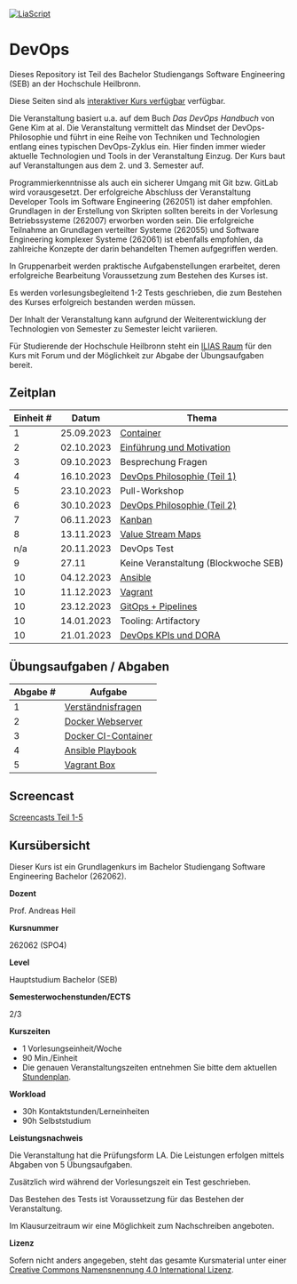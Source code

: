 <!--

author:   Andreas Heil

email:    andreas.heil@hs-heilbronn.de

version:  0.3

language: de

narrator: DE German Male

tags: devops, lecture

comment:  

-->


[![LiaScript](https://raw.githubusercontent.com/LiaScript/LiaScript/master/badges/course.svg)](https://LiaScript.github.io/course/?https://github.com/aheil/devops) 

# DevOps

Dieses Repository ist Teil des Bachelor Studiengangs Software Engineering (SEB) an der Hochschule Heilbronn.

 Diese Seiten sind als [interaktiver Kurs verfügbar](https://liascript.github.io/course/?https://github.com/aheil/devops) verfügbar.

Die Veranstaltung basiert u.a. auf dem Buch *Das DevOps Handbuch* von Gene Kim at al. Die Veranstaltung vermittelt das Mindset der DevOps-Philosophie und führt in eine Reihe von Techniken und Technologien entlang eines typischen DevOps-Zyklus ein. Hier finden immer wieder aktuelle Technologien und Tools in der Veranstaltung Einzug. Der Kurs baut auf Veranstaltungen aus dem 2. und 3. Semester auf.

Programmierkenntnisse als auch ein sicherer Umgang mit Git bzw. GitLab wird vorausgesetzt. Der erfolgreiche Abschluss der Veranstaltung Developer Tools im Software Engineering (262051) ist daher empfohlen. Grundlagen in der Erstellung von Skripten sollten bereits in der Vorlesung Betriebssysteme (262007) erworben worden sein. Die erfolgreiche Teilnahme an Grundlagen verteilter Systeme (262055) und Software Engineering komplexer Systeme (262061) ist ebenfalls empfohlen, da zahlreiche Konzepte der darin behandelten Themen aufgegriffen werden.

In Gruppenarbeit werden praktische Aufgabenstellungen erarbeitet, deren erfolgreiche Bearbeitung Voraussetzung zum Bestehen des Kurses ist.

Es werden vorlesungsbegleitend 1-2 Tests geschrieben, die zum Bestehen des Kurses erfolgreich bestanden werden müssen.

Der Inhalt der Veranstaltung kann aufgrund der Weiterentwicklung der Technologien von Semester zu Semester leicht variieren.

Für Studierende der Hochschule Heilbronn steht ein [ILIAS Raum](https://ilias.hs-heilbronn.de/goto.php?target=crs_262954&client_id=iliashhn) für den Kurs mit Forum und der Möglichkeit zur Abgabe der Übungsaufgaben bereit.

## Zeitplan 

| Einheit # | Datum | Thema |
|---|---|---|
| 1 | 25.09.2023 | [Container](https://liascript.github.io/course/?https://raw.githubusercontent.com/aheil/devops/master/lectures/02_container.md#1) |
| 2 | 02.10.2023 | [Einführung und Motivation](https://liascript.github.io/course/?https://raw.githubusercontent.com/aheil/devops/master/lectures/01_einfuehrung.md#1) |
| 3 | 09.10.2023 | Besprechung Fragen |
| 4 | 16.10.2023 | [DevOps Philosophie (Teil 1)](https://liascript.github.io/course/?https://raw.githubusercontent.com/aheil/devops/master/lectures/03_philosophie.md#1) |
| 5 | 23.10.2023 | Pull-Workshop | 
| 6 | 30.10.2023 | [DevOps Philosophie (Teil 2)](https://liascript.github.io/course/?https://raw.githubusercontent.com/aheil/devops/master/lectures/03_philosophie.md#1) |
| 7 | 06.11.2023 | [Kanban](https://liascript.github.io/course/?https://raw.githubusercontent.com/aheil/devops/master/lectures/04_kanban.md#1) |
|8 | 13.11.2023 | [Value Stream Maps](https://liascript.github.io/course/?https://raw.githubusercontent.com/aheil/devops/master/lectures/05_vsm.md#1) |
| n/a | 20.11.2023 | DevOps Test |
| 9 | 27.11 | Keine Veranstaltung (Blockwoche SEB) |
| 10 | 04.12.2023 | [Ansible](https://liascript.github.io/course/?https://raw.githubusercontent.com/aheil/devops/master/lectures/06_ansible.md#1) |
| 10 | 11.12.2023 | [Vagrant](https://liascript.github.io/course/?https://raw.githubusercontent.com/aheil/devops/master/lectures/07_vagrant.md#1) |
| 10 | 23.12.2023 | [GitOps + Pipelines](https://liascript.github.io/course/?https://raw.githubusercontent.com/aheil/devops/master/lectures/08_gitops.md#1)  |
| 10 | 14.01.2023 | Tooling: Artifactory |
| 10 | 21.01.2023 | [DevOps KPIs und DORA](https://liascript.github.io/course/?https://raw.githubusercontent.com/aheil/devops/master/lectures/09_metriken.md#1) |





## Übungsaufgaben / Abgaben 

| Abgabe # | Aufgabe |
|---|---|
| 1 | [Verständnisfragen](https://liascript.github.io/course/?https://raw.githubusercontent.com/aheil/devops/master/lectures/99_exercises.md#2) |
| 2 | [Docker Webserver](https://liascript.github.io/course/?https://raw.githubusercontent.com/aheil/devops/master/lectures/99_exercises.md#3) |
| 3 | [Docker CI-Container](https://liascript.github.io/course/?https://raw.githubusercontent.com/aheil/devops/master/lectures/99_exercises.md#4) |
| 4 | [Ansible Playbook](https://liascript.github.io/course/?https://raw.githubusercontent.com/aheil/devops/master/lectures/99_exercises.md#5) |
| 5 | [Vagrant Box](https://liascript.github.io/course/?https://raw.githubusercontent.com/aheil/devops/master/lectures/99_exercises.md#6) |

## Screencast

[Screencasts Teil 1-5](https://youtube.com/playlist?list=PLBXz7ZC5wx7jL3kXRIkdOT9Jh7CbdjXqJ)
## Kursübersicht 

Dieser Kurs ist ein Grundlagenkurs im Bachelor Studiengang Software Engineering Bachelor (262062).

**Dozent**

Prof. Andreas Heil

**Kursnummer**

262062 (SPO4)

**Level**

Hauptstudium Bachelor (SEB)

**Semesterwochenstunden/ECTS**

2/3

**Kurszeiten**

- 1 Vorlesungseinheit/Woche
- 90 Min./Einheit
- Die genauen Veranstaltungszeiten entnehmen Sie bitte dem aktuellen [Stundenplan](https://splan.hs-heilbronn.de/). 

**Workload**

- 30h Kontaktstunden/Lerneinheiten
- 90h Selbststudium

**Leistungsnachweis**

Die Veranstaltung hat die Prüfungsform LA. Die Leistungen erfolgen mittels Abgaben von 5 Übungsaufgaben. 

Zusätzlich wird während der Vorlesungszeit ein Test geschrieben. 

Das Bestehen des Tests ist Voraussetzung für das Bestehen der Veranstaltung. 

Im Klausurzeitraum wir eine Möglichkeit zum Nachschreiben angeboten. 

**Lizenz**

Sofern nicht anders angegeben, steht das gesamte Kursmaterial unter einer [Creative Commons Namensnennung 4.0 International Lizenz](https://creativecommons.org/licenses/by/4.0/). 